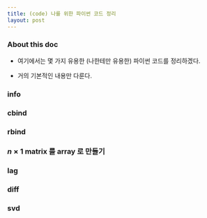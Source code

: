 ```yaml
---
title: (code) 나를 위한 파이썬 코드 정리
layout: post 
---
```


### About this doc 

- 여기에서는 몇 가지 유용한 (나한테만 유용한) 파이썬 코드를 정리하겠다. 

- 거의 기본적인 내용만 다룬다. 

### info 

### cbind 

### rbind 

### $n \times 1$ matrix 를 array 로 만들기 

### lag

### diff 

### svd 

